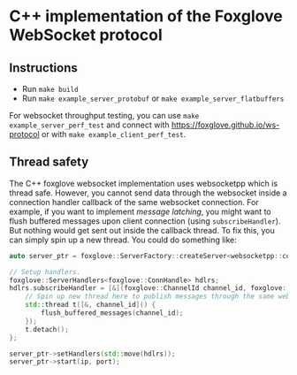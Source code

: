 # C++ implementation of the Foxglove WebSocket protocol

## Instructions

- Run `make build`
- Run `make example_server_protobuf` or `make example_server_flatbuffers`

For websocket throughput testing, you can use `make example_server_perf_test` and connect with https://foxglove.github.io/ws-protocol or with `make example_client_perf_test`.

## Thread safety

The C++ foxglove websocket implementation uses websocketpp which is thread safe. However, you cannot send data through the websocket inside a connection handler callback of the same websocket connection. For example, if you want to implement _message latching_, you might want to flush buffered messages upon client connection (using `subscribeHandler`). But nothing would get sent out inside the callback thread. To fix this, you can simply spin up a new thread. You could do something like:
```c++
auto server_ptr = foxglove::ServerFactory::createServer<websocketpp::connection_hdl>(server_name, log_handler, options);

// Setup handlers.
foxglove::ServerHandlers<foxglove::ConnHandle> hdlrs;
hdlrs.subscribeHandler = [&](foxglove::ChannelId channel_id, foxglove::ConnHandle) {
    // Spin up new thread here to publish messages through the same websocket
    std::thread t([&, channel_id]() {
        flush_buffered_messages(channel_id);
    });
    t.detach();
};

server_ptr->setHandlers(std::move(hdlrs));
server_ptr->start(ip, port);
```
